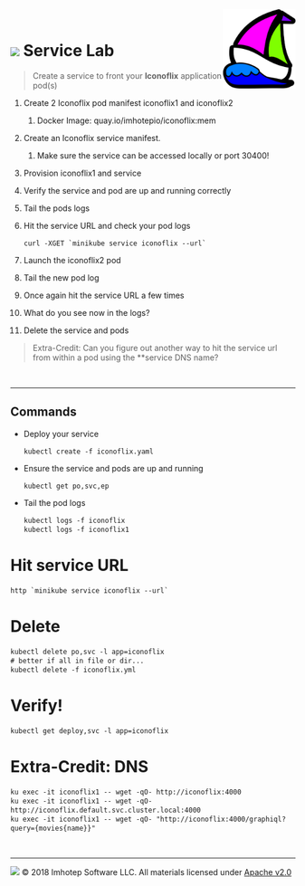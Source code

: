 <img src="../assets/k8sland.png" align="right" width="128" height="auto"/>

<br/>

# <img src="../assets/lab.png" width="32" height="auto"/> Service Lab

> Create a service to front your **Iconoflix** application pod(s)

1. Create 2 Iconoflix pod manifest iconoflix1 and iconoflix2
    1. Docker Image: quay.io/imhotepio/iconoflix:mem
2. Create an Iconoflix service manifest.
    1. Make sure the service can be accessed locally or port 30400!
3. Provision iconoflix1 and service
4. Verify the service and pod are up and running correctly
5. Tail the pods logs
6. Hit the service URL and check your pod logs

   ```shell
   curl -XGET `minikube service iconoflix --url`
   ```

7. Launch the iconoflix2 pod
8. Tail the new pod log
9. Once again hit the service URL a few times
10. What do you see now in the logs?
11. Delete the service and pods

> Extra-Credit: Can you figure out another way to hit the service url from within a pod using the **service DNS name?

<br/>

---
## Commands

- Deploy your service

  ```shell
  kubectl create -f iconoflix.yaml
  ```

- Ensure the service and pods are up and running

  ```shell
  kubectl get po,svc,ep
  ```

- Tail the pod logs

  ```shell
  kubectl logs -f iconoflix
  kubectl logs -f iconoflix1
  ```

# Hit service URL

  ```shell
  http `minikube service iconoflix --url`
  ```

# Delete

  ```shell
  kubectl delete po,svc -l app=iconoflix
  # better if all in file or dir...
  kubectl delete -f iconoflix.yml
  ```

# Verify!

  ```shell
  kubectl get deploy,svc -l app=iconoflix
  ```

# Extra-Credit: DNS

  ```shell
  ku exec -it iconoflix1 -- wget -qO- http://iconoflix:4000
  ku exec -it iconoflix1 -- wget -qO- http://iconoflix.default.svc.cluster.local:4000
  ku exec -it iconoflix1 -- wget -qO- "http://iconoflix:4000/graphiql?query={movies{name}}"
  ```

<br/>

---
<img src="../assets/imhotep_logo.png" width="32" height="auto"/> © 2018 Imhotep Software LLC.
All materials licensed under [Apache v2.0](http://www.apache.org/licenses/LICENSE-2.0)
